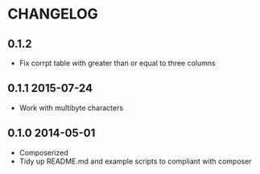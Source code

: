 CHANGELOG
========

## 0.1.2

* Fix corrpt table with greater than or equal to three columns

## 0.1.1 2015-07-24

* Work with multibyte characters

## 0.1.0 2014-05-01

* Composerized
* Tidy up README.md and example scripts to compliant with composer
